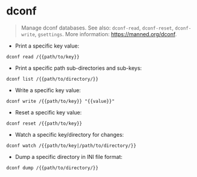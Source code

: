 # dconf

> Manage dconf databases.
> See also: `dconf-read`, `dconf-reset`, `dconf-write`, `gsettings`.
> More information: <https://manned.org/dconf>.

- Print a specific key value:

`dconf read /{{path/to/key}}`

- Print a specific path sub-directories and sub-keys:

`dconf list /{{path/to/directory/}}`

- Write a specific key value:

`dconf write /{{path/to/key}} "{{value}}"`

- Reset a specific key value:

`dconf reset /{{path/to/key}}`

- Watch a specific key/directory for changes:

`dconf watch /{{path/to/key|/path/to/directory/}}`

- Dump a specific directory in INI file format:

`dconf dump /{{path/to/directory/}}`
